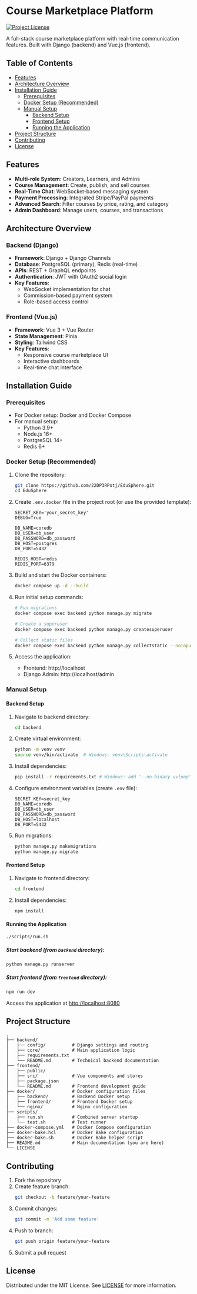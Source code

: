 # Course Marketplace Platform

[![Project License](LICENSE)](https://opensource.org/licenses/MIT)

A full-stack course marketplace platform with real-time communication features. Built with Django (backend) and Vue.js (frontend).

## Table of Contents
- [Features](#features)
- [Architecture Overview](#architecture-overview)
- [Installation Guide](#installation-guide)
  - [Prerequisites](#prerequisites)
  - [Docker Setup (Recommended)](#docker-setup-recommended)
  - [Manual Setup](#manual-setup)
    - [Backend Setup](#backend-setup)
    - [Frontend Setup](#frontend-setup)
    - [Running the Application](#running-the-application)
- [Project Structure](#project-structure)
- [Contributing](#contributing)
- [License](#license)

## Features
- **Multi-role System**: Creators, Learners, and Admins
- **Course Management**: Create, publish, and sell courses
- **Real-Time Chat**: WebSocket-based messaging system
- **Payment Processing**: Integrated Stripe/PayPal payments
- **Advanced Search**: Filter courses by price, rating, and category
- **Admin Dashboard**: Manage users, courses, and transactions

## Architecture Overview

### Backend (Django)
- **Framework**: Django + Django Channels
- **Database**: PostgreSQL (primary), Redis (real-time)
- **APIs**: REST + GraphQL endpoints
- **Authentication**: JWT with OAuth2 social login
- **Key Features**:
  - WebSocket implementation for chat
  - Commission-based payment system
  - Role-based access control

### Frontend (Vue.js)
- **Framework**: Vue 3 + Vue Router
- **State Management**: Pinia
- **Styling**: Tailwind CSS
- **Key Features**:
  - Responsive course marketplace UI
  - Interactive dashboards
  - Real-time chat interface

## Installation Guide

### Prerequisites
- For Docker setup: Docker and Docker Compose
- For manual setup:
  - Python 3.9+
  - Node.js 16+
  - PostgreSQL 14+
  - Redis 6+

### Docker Setup (Recommended)

1. Clone the repository:
   ```bash
   git clone https://github.com/22DP3RPotj/EduSphere.git
   cd EduSphere
   ```

2. Create `.env.docker` file in the project root (or use the provided template):
   ```env
   SECRET_KEY='your_secret_key'
   DEBUG=True

   DB_NAME=coredb
   DB_USER=db_user
   DB_PASSWORD=db_password
   DB_HOST=postgres
   DB_PORT=5432

   REDIS_HOST=redis
   REDIS_PORT=6379
   ```

3. Build and start the Docker containers:
   ```bash
   docker compose up -d --build
   ```

4. Run initial setup commands:
   ```bash
   # Run migrations
   docker compose exec backend python manage.py migrate

   # Create a superuser
   docker compose exec backend python manage.py createsuperuser

   # Collect static files
   docker compose exec backend python manage.py collectstatic --noinput
   ```

5. Access the application:
   - Frontend: http://localhost
   - Django Admin: http://localhost/admin

### Manual Setup

#### Backend Setup
1. Navigate to backend directory:
   ```bash
   cd backend
   ```
2. Create virtual environment:
   ```bash
   python -m venv venv
   source venv/bin/activate  # Windows: venv\Scripts\activate
   ```
3. Install dependencies:
   ```bash
   pip install -r requirements.txt # Windows: add '--no-binary uvloop'
   ```
4. Configure environment variables (create `.env` file):
   ```env
   SECRET_KEY=secret_key
   DB_NAME=coredb
   DB_USER=db_user
   DB_PASSWORD=db_password
   DB_HOST=localhost
   DB_PORT=5432
   ```
5. Run migrations:
   ```bash
   python manage.py makemigrations
   python manage.py migrate
   ```

#### Frontend Setup
1. Navigate to frontend directory:
   ```bash
   cd frontend
   ```
2. Install dependencies:
   ```bash
   npm install
   ```

#### Running the Application
```bash
./scripts/run.sh
```
##### Start backend (from `backend` directory):
```bash
python manage.py runserver
```
##### Start frontend (from `frontend` directory):
```bash
npm run dev
```
Access the application at [http://localhost:8080](http://localhost:8080)

## Project Structure
```
.
├── backend/
│   ├── config/          # Django settings and routing
│   ├── core/            # Main application logic
│   ├── requirements.txt
│   └── README.md        # Technical backend documentation
├── frontend/
│   ├── public/
│   ├── src/             # Vue components and stores
│   ├── package.json
│   └── README.md        # Frontend development guide
├── docker/              # Docker configuration files
│   ├── backend/         # Backend Docker setup
│   ├── frontend/        # Frontend Docker setup
│   └── nginx/           # Nginx configuration
├── scripts/
│   ├── run.sh           # Combined server startup
│   └── test.sh          # Test runner
├── docker-compose.yml   # Docker Compose configuration
├── docker-bake.hcl      # Docker Bake configuration
├── docker-bake.sh       # Docker Bake helper script
├── README.md            # Main documentation (you are here)
└── LICENSE
```

## Contributing
1. Fork the repository
2. Create feature branch:
   ```bash
   git checkout -b feature/your-feature
   ```
3. Commit changes:
   ```bash
   git commit -m 'Add some feature'
   ```
4. Push to branch:
   ```bash
   git push origin feature/your-feature
   ```
5. Submit a pull request

## License
Distributed under the MIT License. See [LICENSE](LICENSE) for more information.
